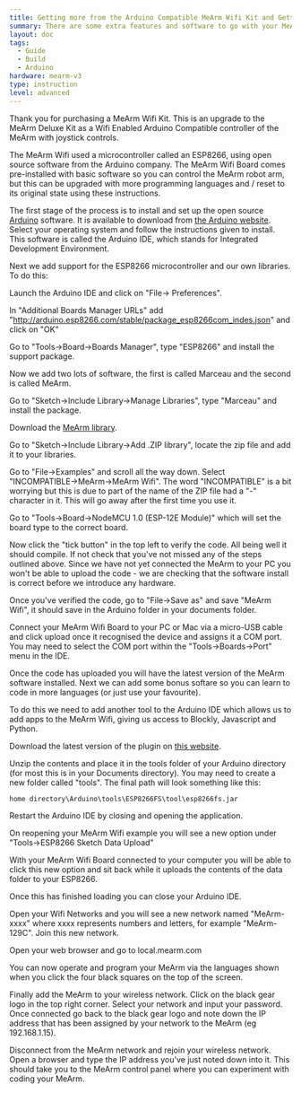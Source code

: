 ```yaml
---
title: Getting more from the Arduino Compatible MeArm Wifi Kit and Getting Back to the Default
summary: There are some extra features and software to go with your MeArm Wifi.
layout: doc
tags:
  - Guide
  - Build
  - Arduino
hardware: mearm-v3
type: instruction
level: advanced
---
```


Thank you for purchasing a MeArm Wifi Kit. This is an upgrade to the MeArm Deluxe Kit as a Wifi Enabled Arduino Compatible controller of the MeArm with joystick controls. 

The MeArm Wifi used a microcontroller called an ESP8266, using open source software from the Arduino company. The MeArm Wifi Board comes pre-installed with basic software so you can control the MeArm robot arm, but this can be upgraded with more programming languages and / reset to its original state using these instructions.

The first stage of the process is to install and set up the open source [Arduino](https://arduino.cc/en/Guide/Introduction) software. It is available to download from [the Arduino website](https://arduino.cc/en/Main/Software). Select your operating system and follow the instructions given to install. This software is called the Arduino IDE, which stands for Integrated Development Environment.

Next we add support for the ESP8266 microcontroller and our own libraries. To do this:

Launch the Arduino IDE and click on "File-> Preferences".

In "Additional Boards Manager URLs" add "http://arduino.esp8266.com/stable/package_esp8266com_indes.json" and click on "OK"

Go to "Tools->Board->Boards Manager", type "ESP8266" and install the support package.

Now we add two lots of software, the first is called Marceau and the second is called MeArm.

Go to "Sketch->Include Library->Manage Libraries", type "Marceau" and install the package.

Download the [MeArm library](https://github.com/mimeindustries/MeArm-Arduino/archive/master.zip).

Go to "Sketch->Include Library->Add .ZIP library", locate the zip file and add it to your libraries.

Go to "File->Examples" and scroll all the way down. Select "INCOMPATIBLE->MeArm->MeArm Wifi". The word "INCOMPATIBLE" is a bit worrying but this is due to part of the name of the ZIP file had a "-" character in it. This will go away after the first time you use it.

Go to "Tools->Board->NodeMCU 1.0 (ESP-12E Module)" which will set the board type to the correct board.

Now click the "tick button" in the top left to verify the code. All being well it should compile. If not check that you've not missed any of the steps outlined above. Since we have not yet connected the MeArm to your PC you won't be able to upload the code - we are checking that the software install is correct before we introduce any hardware.

Once you've verified the code, go to "File->Save as" and save "MeArm Wifi", it should save in the Arduino folder in your documents folder.

Connect your MeArm Wifi Board to your PC or Mac via a micro-USB cable and click upload once it recognised the device and assigns it a COM port. You may need to select the COM port within the "Tools->Boards->Port" menu in the IDE.

Once the code has uploaded you will have the latest version of the MeArm software installed. Next we can add some bonus softare so you can learn to code in more languages (or just use your favourite).

To do this we need to add another tool to the Arduino IDE which allows us to add apps to the MeArm Wifi, giving us access to Blockly, Javascript and Python.

Download the latest version of the plugin on [this website](https://github.com/esp8266/arduino-esp8266fs-plugin/release). 

Unzip the contents and place it in the tools folder of your Arduino directory (for most this is in your Documents directory). You may need to create a new folder called "tools". The final path will look something like this:

`home directory\Arduino\tools\ESP8266FS\tool\esp8266fs.jar`

Restart the Arduino IDE by closing and opening the application.

On reopening your MeArm Wifi example you will see a new option under "Tools->ESP8266 Sketch Data Upload"

With your MeArm Wifi Board connected to your computer you will be able to click this new option and sit back while it uploads the contents of the data folder to your ESP8266.

Once this has finished loading you can close your Arduino IDE.

Open your Wifi Networks and you will see a new network named "MeArm-xxxx" where xxxx represents numbers and letters, for example "MeArm-129C". Join this new network. 

Open your web browser and go to local.mearm.com

You can now operate and program your MeArm via the languages shown when you click the four black squares on the top of the screen.

Finally add the MeArm to your wireless network. Click on the black gear logo in the top right corner. Select your network and input your password. Once connected go back to the black gear logo and note down the IP address that has been assigned by your network to the MeArm (eg 192.168.1.15).

Disconnect from the MeArm network and rejoin your wireless network. Open a browser and type the IP address you've just noted down into it. This should take you to the MeArm control panel where you can experiment with coding your MeArm.
